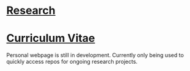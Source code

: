 # [Research](https://dcsuh.github.io/Research.html)
# [Curriculum Vitae](https://dcsuh.github.io/cv/)

Personal webpage is still in development. Currently only being used to quickly access repos for ongoing research projects.